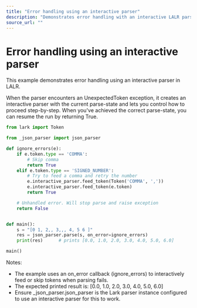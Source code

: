 ```yaml
---
title: "Error handling using an interactive parser"
description: "Demonstrates error handling with an interactive LALR parser in Lark using the on_error callback to step through and correct UnexpectedToken exceptions. Includes a runnable Python example using an interactive parser to recover from token errors while parsing JSON-like input."
source_url: ""
---
```


# Error handling using an interactive parser

This example demonstrates error handling using an interactive parser in LALR.

When the parser encounters an UnexpectedToken exception, it creates an interactive parser with the current parse-state and lets you control how to proceed step-by-step. When you've achieved the correct parse-state, you can resume the run by returning True.

```python
from lark import Token

from _json_parser import json_parser

def ignore_errors(e):
    if e.token.type == 'COMMA':
        # Skip comma
        return True
    elif e.token.type == 'SIGNED_NUMBER':
        # Try to feed a comma and retry the number
        e.interactive_parser.feed_token(Token('COMMA', ','))
        e.interactive_parser.feed_token(e.token)
        return True

    # Unhandled error. Will stop parse and raise exception
    return False


def main():
    s = "[0 1, 2,, 3,,, 4, 5 6 ]"
    res = json_parser.parse(s, on_error=ignore_errors)
    print(res)      # prints [0.0, 1.0, 2.0, 3.0, 4.0, 5.0, 6.0]

main()
```

Notes:
- The example uses an on_error callback (ignore_errors) to interactively feed or skip tokens when parsing fails.
- The expected printed result is: [0.0, 1.0, 2.0, 3.0, 4.0, 5.0, 6.0]
- Ensure _json_parser.json_parser is the Lark parser instance configured to use an interactive parser for this to work.
